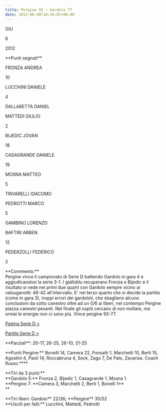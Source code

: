 ```yaml
---
title: Pergine 93 – Gardolo 77
date: 2012-06-08T10:34:01+00:00
---
```

GIU

6

2012

\*\*Punti segnati\*\*

FRONZA ANDREA

10

LUCCHINI DANIELE

4

DALLABETTA DANIEL

MATTEDI GIULIO

2

BIJEDIC JOVAN

18

CASAGRANDE DANIELE

19

MOSNA MATTEO

5

TRIVARELLI GIACOMO

PEDROTTI MARCO

5

GAMBINO LORENZO

BAFTIRI ARBEN

12

PEDERZOLLI FEDERICO

2

\*\*Commento:\*\*  
Pergine vince il campionato di Serie D battendo Gardolo in gara 4 e aggiudicandosi la serie 3-1. I gialloblu recuperano Fronza e Bijedic e il risultato si vede nei primi due quarti con Gardolo sempre vicino ai valsuganotti: 46-42 all'intervallo. E' nel terzo quarto che si decide la partita (come in gara 3), troppi errori dei gardoloti, che sbagliano alcune conclusioni da sotto canestro oltre ad un 0/6 ai liberi, nel contempo Pergine piazza canestri pesanti. Nel finale gli ospiti cercano di non mollare, ma ormai le energie non ci sono più. Vince pergine 93-77.

[Pagina Serie D >](http://www.basketgardolo.it/serie-d)

[Partite Serie D >](http://www.basketgardolo.it/?tag=serie-d&cat=11)

\*\*Parziali\*\*: 20-17, 26-25, 26-10, 21-25  

\*\*Punti Pergine:\*\* Bonelli 14, Camera 22, Fonsatti 1, Marchetti 10, Berti 15, Agostini 4, Paoli 14, Roccabruna 4, Seck, Zago 7, De Palo, Zavarise. Coach Russo.\*\*\*\*

\*\*Tiri da 3 punti:\*\*  
\*\*Gardolo 5:\*\* Fronza 2, Bijedic 1, Casagrande 1, Mosna 1.  
\*\*Pergine 7: \*\*Camera 3, Marchetti 2, Berti 1, Bonelli 1\*\*  
\*\*

\*\*Tiri liberi: Gardolo\*\* 22/36; \*\*Pergine\*\* 30/52  
\*\*Usciti per falli:\*\* Lucchini, Mattedi, Pedrotti